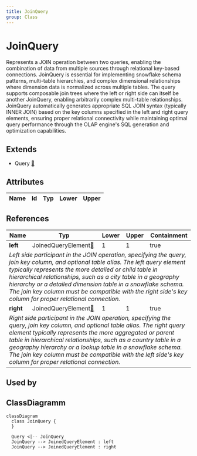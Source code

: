 ```yaml
---
title: JoinQuery
group: Class
---
```


# JoinQuery<a name="class-joinquery"></a>

Represents a JOIN operation between two queries, enabling the combination of data from multiple sources through relational key-based connections. JoinQuery is essential for implementing snowflake schema patterns, multi-table hierarchies, and complex dimensional relationships where dimension data is normalized across multiple tables. The query supports composable join trees where the left or right side can itself be another JoinQuery, enabling arbitrarily complex multi-table relationships. JoinQuery automatically generates appropriate SQL JOIN syntax (typically INNER JOIN) based on the key columns specified in the left and right query elements, ensuring proper relational connectivity while maintaining optimal query performance through the OLAP engine's SQL generation and optimization capabilities.
## Extends
- Query [🔗](./class-Query)
## Attributes

<table>
  <thead>
    <tr>
      <th>Name</th>
      <th>Id</th>
      <th>Typ</th>
      <th>Lower</th>
      <th>Upper</th>
    </tr>
  </thead>
  <tbody>
  </tbody>
</table>

## References

<table>
  <thead>
    <tr>
      <th>Name</th>
      <th>Typ</th>
      <th>Lower</th>
      <th>Upper</th>
      <th>Containment</th>
    </tr>
  </thead>
  <tbody>
    <tr>
      <td><strong>left</strong></td>
      <td>JoinedQueryElement<a href="./class-JoinedQueryElement">🔗</a></td>
      <td>1</td>
      <td>1</td>
      <td>true</td>
    </tr>
    <tr>
      <td colspan="5"><em>Left side participant in the JOIN operation, specifying the query, join key column, and optional table alias. The left query element typically represents the more detailed or child table in hierarchical relationships, such as a city table in a geography hierarchy or a detailed dimension table in a snowflake schema. The join key column must be compatible with the right side's key column for proper relational connection.</em></td>
    </tr>
    <tr>
      <td><strong>right</strong></td>
      <td>JoinedQueryElement<a href="./class-JoinedQueryElement">🔗</a></td>
      <td>1</td>
      <td>1</td>
      <td>true</td>
    </tr>
    <tr>
      <td colspan="5"><em>Right side participant in the JOIN operation, specifying the query, join key column, and optional table alias. The right query element typically represents the more aggregated or parent table in hierarchical relationships, such as a country table in a geography hierarchy or a lookup table in a snowflake schema. The join key column must be compatible with the left side's key column for proper relational connection.</em></td>
    </tr>
  </tbody>
</table>



## Used by


## ClassDiagramm

```mermaid
classDiagram
  class JoinQuery {
  }

  Query <|-- JoinQuery
  JoinQuery --> JoinedQueryElement : left
  JoinQuery --> JoinedQueryElement : right

```
